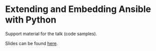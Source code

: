 # Extending and Embedding Ansible with Python

Support material for the talk (code samples).

Slides can be found [here](https://slides.com/alejandroguiraorodriguez/ee-ansible-with-python).
